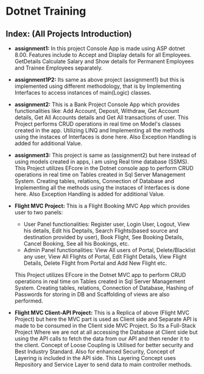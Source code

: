 
# Dotnet Training

## Index: (All Projects Introduction)

- **assignment1:** In this project Console App is made using ASP dotnet 8.00. Features include to Accept and Display details for all Employees. GetDetails Calculate Salary and Show details for Permanent Employees and Trainee Employees separately.

- **assignment1P2:** Its same as above project (assignment1) but this is implemented using different methodology, that is by Implementing Interfaces to access instances of main(Logic) classes.


- **assignment2:** This is a Bank Project Console App which provides functionalities like: Add Account, Deposit, Withdraw, Get Account details, Get All Accounts details and Get All transactions of user. This Project performs CRUD operations in real time on Model's classes created in the app. Utilizing LINQ and Implementing all the methods using the instaces of Interfaces is done here. Also Exception Handling is added for additional Value.

- **assignment3:** This project is same as (assignment2) but here instead of using models created in apps, i am using Real time database (SSMS). This Project utilizes EFcore in the Dotnet console app to perform CRUD operations in real time on Tables created in Sql Server Management System. Creating tables, relations, Connection of Database and Implementing all the methods using the instaces of Interfaces is done here. Also Exception Handling is added for additional Value.

- **Flight MVC Project:** This is a Flight Booking MVC App which provides user to two panels: 
    - User Panel functionalities: Register user, Login User, Logout, View his details, Edit his Deptails, Search Flights(based source and destination provided by user), Book Flight, See Booking Details, Cancel Booking, See all his Bookings, etc.    
    - Admin Panel functionalities: View All users of Portal, Delete/Blacklist any user, View All Flights of Portal, Edit Flight Details, View Flight Details, Delete Flight from Portal and Add New Flight etc. 

    This Project utilizes EFcore in the Dotnet MVC app to perform CRUD operations in real time on Tables created in Sql Server Management System. Creating tables, relations, Connection of Database, Hashing of Passwords for storing in DB and Scaffolding of views are also performed.

- **Flight MVC Client-API Project:** This is a Replica of above (Flight MVC Project) but here the MVC part is used as Client side and Separate API is made to be consumed in the Client side MVC Project. So Its a Full-Stack Project Where we are not at all accessing the Database at Client side but using the API calls to fetch the data from our API and then render it to the client. Concept of Loose Coupling is Utilised for better security and Best Industry Standard. Also for enhanced Security, Concept of Layering is included in the API side. This Layering Concept uses Repository and Service Layer to send data to main controller methods.
